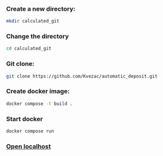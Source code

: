 ### Create a new directory:
```bash
mkdir calculated_git
```
### Change the directory
```bash
cd calculated_git
```
### Git clone:
```bash
git clone https://github.com/Kvezac/automatic_deposit.git
```
### Create docker image:
```bash
docker compose -t build .
```
### Start docker
```bash
docker compose run
```
### [Open localhost](http://127.0.0.1:8000/api/docs)

